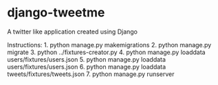 # django-tweetme
A twitter like application created using Django 

Instructions:
    1. python manage.py makemigrations
    2. python manage.py migrate
    3. python ../fixtures-creator.py
    4. python manage.py loaddata users/fixtures/users.json
    5. python manage.py loaddata users/fixtures/users.json
    6. python manage.py loaddata tweets/fixtures/tweets.json
    7. python manage.py runserver
